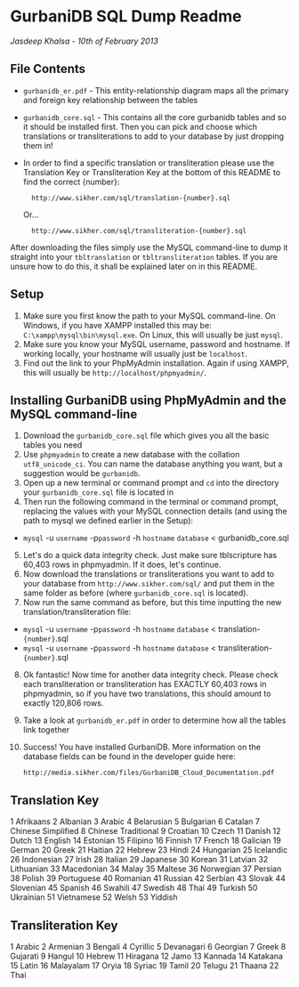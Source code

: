 # GurbaniDB SQL Dump Readme #
_Jasdeep Khalsa - 10th of February 2013_

## File Contents ##
* `gurbanidb_er.pdf` - This entity-relationship diagram maps all the 
primary and foreign key relationship between the tables
* `gurbanidb_core.sql` - This contains all the core gurbanidb tables and
so it should be installed first. Then you can pick and choose which
translations or transliterations to add to your database by just dropping
them in!
* In order to find a specific translation or transliteration please use the
Translation Key or Transliteration Key at the bottom of this README to find
the correct {number}:


		http://www.sikher.com/sql/translation-{number}.sql
		
	Or...

		http://www.sikher.com/sql/transliteration-{number}.sql
		
After downloading the files simply use the MySQL command-line to dump it
straight into your `tbltranslation` or `tbltransliteration` tables. If you are
unsure how to do this, it shall be explained later on in this README.

## Setup ##
1. Make sure you first know the path to your MySQL command-line. On Windows, if you have XAMPP installed this may be: `C:\xampp\mysql\bin\mysql.exe`. On Linux, this will usually be just `mysql`.
2. Make sure you know your MySQL username, password and hostname. If working locally, your hostname will usually just be `localhost`.
3. Find out the link to your PhpMyAdmin installation. Again if using XAMPP, this will usually be `http://localhost/phpmyadmin/`.

## Installing GurbaniDB using PhpMyAdmin and the MySQL command-line ##
1. Download the `gurbanidb_core.sql` file which gives you all the 
basic tables you need
2. Use `phpmyadmin` to create a new database with the collation 
`utf8_unicode_ci`. You can name the database anything you want, but a 
suggestion would be `gurbanidb`.
3. Open up a new terminal or command prompt and `cd` into the 
directory your `gurbanidb_core.sql` file is located in
4. Then run the following command in the terminal or command prompt, 
replacing the values with your MySQL connection details (and using the
path to mysql we defined earlier in the Setup):
* `mysql` -u `username` -p`password` -h `hostname` `database` < gurbanidb_core.sql
5. Let's do a quick data integrity check. Just make sure tblscripture
has 60,403 rows in phpmyadmin. If it does, let's continue.
6. Now download the translations or transliterations you want to add to
your database from `http://www.sikher.com/sql/` and put them in the same
folder as before (where `gurbanidb_core.sql` is located).
7. Now run the same command as before, but this time inputting the new
translation/transliteration file:
* `mysql` -u `username` -p`password` -h `hostname` `database` < translation-`{number}`.sql
* `mysql` -u `username` -p`password` -h `hostname` `database` < transliteration-`{number}`.sql
8. Ok fantastic! Now time for another data integrity check. Please check each
transliteration or transliteration has EXACTLY 60,403 rows in phpmyadmin, so if
you have two translations, this should amount to exactly 120,806 rows.
9. Take a look at `gurbanidb_er.pdf` in order to determine how all the tables
link together
10. Success! You have installed GurbaniDB. More information on the database fields can
be found in the developer guide here:

		http://media.sikher.com/files/GurbaniDB_Cloud_Documentation.pdf

## Translation Key ##
1 Afrikaans
2 Albanian
3 Arabic
4 Belarusian
5 Bulgarian
6 Catalan
7 Chinese Simplified
8 Chinese Traditional
9 Croatian
10 Czech
11 Danish
12 Dutch
13 English
14 Estonian
15 Filipino
16 Finnish
17 French
18 Galician
19 German
20 Greek
21 Haitian
22 Hebrew
23 Hindi
24 Hungarian
25 Icelandic
26 Indonesian
27 Irish
28 Italian
29 Japanese
30 Korean
31 Latvian
32 Lithuanian
33 Macedonian
34 Malay
35 Maltese
36 Norwegian
37 Persian
38 Polish
39 Portuguese
40 Romanian
41 Russian
42 Serbian
43 Slovak
44 Slovenian
45 Spanish
46 Swahili
47 Swedish
48 Thai
49 Turkish
50 Ukrainian
51 Vietnamese
52 Welsh
53 Yiddish

## Transliteration Key ##
1 Arabic
2 Armenian
3 Bengali
4 Cyrillic
5 Devanagari
6 Georgian
7 Greek
8 Gujarati
9 Hangul
10 Hebrew
11 Hiragana
12 Jamo
13 Kannada
14 Katakana
15 Latin
16 Malayalam
17 Oryia
18 Syriac
19 Tamil
20 Telugu
21 Thaana
22 Thai
